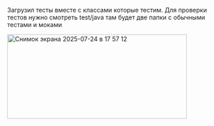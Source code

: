 Загрузил тесты вместе с классами которые тестим.
Для проверки тестов нужно смотреть test/java там будет две папки с обычными тестами и моками


<img width="413" height="195" alt="Снимок экрана 2025-07-24 в 17 57 12" src="https://github.com/user-attachments/assets/42036e69-ebc4-4f61-9d2b-c6f76a46131f" />
